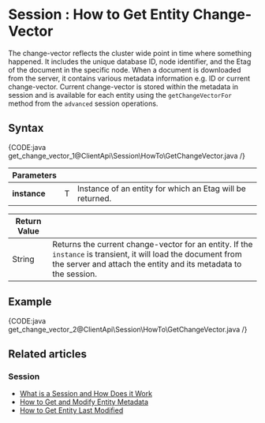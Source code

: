 # Session : How to Get Entity Change-Vector

The change-vector reflects the cluster wide point in time where something happened. It includes the unique database ID, node identifier, and the Etag of the document in the specific node.
When a document is downloaded from the server, it contains various metadata information e.g. ID or current change-vector. Current change-vector is stored within the metadata in session and is available for each entity using the `getChangeVectorFor` method from the `advanced` session operations.

## Syntax

{CODE:java get_change_vector_1@ClientApi\Session\HowTo\GetChangeVector.java /}

| Parameters | | |
| ------------- | ------------- | ----- |
| **instance** | T | Instance of an entity for which an Etag will be returned. |

| Return Value | |
| ------------- | ----- |
| String | Returns the current change-vector for an entity. If the `instance` is transient, it will load the document from the server and attach the entity and its metadata to the session. |

## Example

{CODE:java get_change_vector_2@ClientApi\Session\HowTo\GetChangeVector.java /}

## Related articles

### Session

- [What is a Session and How Does it Work](../../../client-api/session/what-is-a-session-and-how-does-it-work)
- [How to Get and Modify Entity Metadata](../../../client-api/session/how-to/get-and-modify-entity-metadata)
- [How to Get Entity Last Modified](../../../client-api/session/how-to/get-entity-last-modified)
